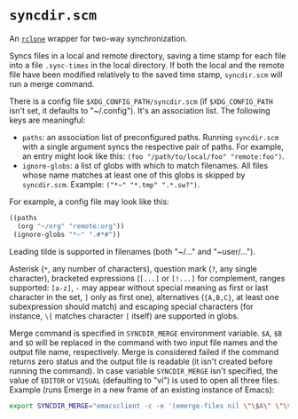 # `syncdir.scm`

An [`rclone`][rclone] wrapper for two-way synchronization.

Syncs files in a local and remote directory, saving a time stamp for
each file into a file `.sync-times` in the local directory. If both
the local and the remote file have been modified relatively to the
saved time stamp, `syncdir.scm` will run a merge command.

There is a config file `$XDG_CONFIG_PATH/syncdir.scm` (if
`$XDG_CONFIG_PATH` isn't set, it defaults to "~/.config"). It's an
association list. The following keys are meaningful:
- `paths`: an association list of preconfigured paths. Running
  `syncdir.scm` with a single argument syncs the respective pair of
  paths. For example, an entry might look like this: `(foo
  "/path/to/local/foo" "remote:foo")`.
- `ignore-globs`: a list of globs with which to match filenames. All
  files whose name matches at least one of this globs is skipped by
  `syncdir.scm`. Example: `("*~" "*.tmp" ".*.sw?")`.

For example, a config file may look like this:
```scheme
((paths
  (org "~/org" "remote:org"))
 (ignore-globs "*~" ".#*#"))
```

Leading tilde is supported in filenames (both "~/..." and
"~user/...").

Asterisk (`*`, any number of characters), question mark (`?`, any
single character), bracketed expressions (`[...]` or `[!...]` for
complement, ranges supported: `[a-z]`, `-` may appear without special
meaning as first or last character in the set, `]` only as first one),
alternatives (`{A,B,C}`, at least one subexpression should match) and
escaping special characters (for instance, `\[` matches character `[`
itself) are supported in globs.

Merge command is specified in `SYNCDIR_MERGE` environment variable.
`$A`, `$B` and `$O` will be replaced in the command with two input
file names and the output file name, respectively. Merge is considered
failed if the command returns zero status and the output file is
readable (it isn't created before running the command). In case
variable `SYNCDIR_MERGE` isn't specified, the value of `EDITOR` or
`VISUAL` (defaulting to "vi") is used to open all three files.
Example (runs Emerge in a new frame of an existing instance of Emacs):
```sh
export SYNCDIR_MERGE="emacsclient -c -e '(emerge-files nil \"\$A\" \"\$B\" \"\$O\" nil'\" '((lambda () (delete-frame))))\" >/dev/null"
```

[rclone]: https://rclone.org/

